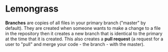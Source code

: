 # Lemongrass

**Branches** are copies of all files in your primary branch ("master" by default). They are created when someone wants to make a change to a file in the repository then it creates a new branch that is identical to the primary at the time that it is created. This also creates a **pull request** (a request for a user to "pull" and merge your code - the branch - with the master).
